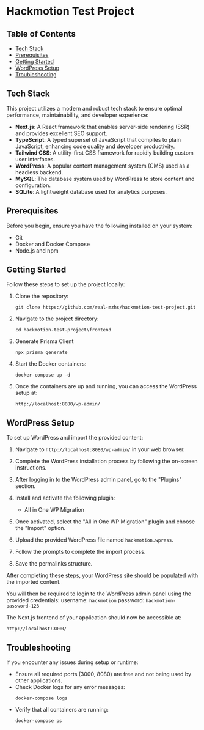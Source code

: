 # Hackmotion Test Project

## Table of Contents

- [Tech Stack](#tech-stack)
- [Prerequisites](#prerequisites)
- [Getting Started](#getting-started)
- [WordPress Setup](#wordpress-setup)
- [Troubleshooting](#troubleshooting)

## Tech Stack

This project utilizes a modern and robust tech stack to ensure optimal performance, maintainability, and developer experience:

- **Next.js**: A React framework that enables server-side rendering (SSR) and provides excellent SEO support.
- **TypeScript**: A typed superset of JavaScript that compiles to plain JavaScript, enhancing code quality and developer productivity.
- **Tailwind CSS**: A utility-first CSS framework for rapidly building custom user interfaces.
- **WordPress**: A popular content management system (CMS) used as a headless backend.
- **MySQL**: The database system used by WordPress to store content and configuration.
- **SQLite**: A lightweight database used for analytics purposes.

## Prerequisites

Before you begin, ensure you have the following installed on your system:

- Git
- Docker and Docker Compose
- Node.js and npm

## Getting Started

Follow these steps to set up the project locally:

1. Clone the repository:

   ```
   git clone https://github.com/real-mzhs/hackmotion-test-project.git
   ```

2. Navigate to the project directory:

   ```
   cd hackmotion-test-project\frontend
   ```

3. Generate Prisma Client

   ```
   npx prisma generate
   ```

4. Start the Docker containers:

   ```
   docker-compose up -d
   ```

5. Once the containers are up and running, you can access the WordPress setup at:
   ```
   http://localhost:8080/wp-admin/
   ```

## WordPress Setup

To set up WordPress and import the provided content:

1. Navigate to `http://localhost:8080/wp-admin/` in your web browser.

2. Complete the WordPress installation process by following the on-screen instructions.

3. After logging in to the WordPress admin panel, go to the "Plugins" section.

4. Install and activate the following plugin:

   - All in One WP Migration

5. Once activated, select the "All in One WP Migration" plugin and choose the "Import" option.

6. Upload the provided WordPress file named `hackmotion.wpress`.

7. Follow the prompts to complete the import process.

8. Save the permalinks structure.

After completing these steps, your WordPress site should be populated with the imported content.

You will then be required to login to the WordPress admin panel using the provided credentials:
username: `hackmotion`
password: `hackmotion-password-123`

The Next.js frontend of your application should now be accessible at:

```
http://localhost:3000/
```

## Troubleshooting

If you encounter any issues during setup or runtime:

- Ensure all required ports (3000, 8080) are free and not being used by other applications.
- Check Docker logs for any error messages:
  ```
  docker-compose logs
  ```
- Verify that all containers are running:
  ```
  docker-compose ps
  ```
